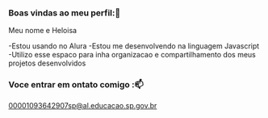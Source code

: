 ### Boas vindas ao meu perfil:💜

Meu nome e Heloisa

-Estou usando no Alura 
-Estou me desenvolvendo na linguagem Javascript
-Utilizo esse espaco para inha organizacao e compartilhamento dos meus projetos desenvolvidos 

### Voce entrar em ontato comigo :📫

00001093642907sp@al.educacao.sp.gov.br
